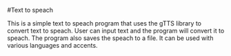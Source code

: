 #Text to speach

This is a simple text to speach program that uses the gTTS library to convert text to speach. User can input text and the program will convert it to speach. The program also saves the speach to a file. It can be used with various languages and accents.
